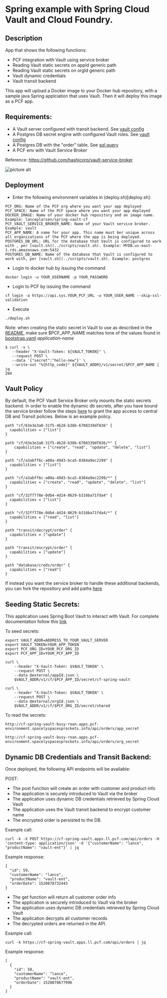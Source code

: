 # Spring example with Spring Cloud Vault and Cloud Foundry.

## Description
App that shows the following functions:
- PCF integration with Vault using service broker
- Reading Vault static secrets on appId generic path
- Reading Vault static secrets on orgId generic path
- Vault dynamic credentials
- Vault transit backend

This app will upload a Docker image to your Docker hub repository, with a sample java Spring applciation that uses Vault. Then it will deploy this image as a PCF app.

## Requirements:
- A Vault server configured with transit backend.  See [vault config](external/vault_config.sh)
- A Postgres DB secret engine with configured Vault roles. See [vault config](external/vault_config.sh)
- A Postgres DB with the "order" table. See [sql query](external/postgres.sql)
- A PCF env with Vault Service Broker

Reference: https://github.com/hashicorp/vault-service-broker

![picture alt](https://github.com/stenio123/spring-vault-demo-cf/blob/master/VaultServiceBrokerPCF.jpg "Reference PCF Vault Service Broker ")

## Deployment
- Enter the following environment variables in (deploy.sh)[deploy.sh]:
```
PCF_ORG: Name of the PCF org where you want your app deployed
PCF_SPACE: Name of the PCF space where you want your app deployed
DOCKER_IMAGE: Name of your docker hub repository and an image name. Example: lanceplarsen/spring-vault-cf
PCF_VAULT_SERVICE_BROKER_NAME: Name of your Vault service broker. Example: vault
PCF_APP_NAME: A name for your app. This name must ber unique across all organizations of the PCF where the app is being deployed.
POSTGRES_DB_URL: URL for the database that Vault is configured to work with , per [vault.sh](../scripts/vault.sh). Example: MYDB.us-east-1.rds.amazonaws.com:5432
POSTGRES_DB_NAME: Name of the database that Vault is configured to work with, per [vault.sh](../scripts/vault.sh). Example: postgres
```
- Login to docker hub by issuing the command
```
docker login -u YOUR_USERNAME -p YOUR_PASSWORD
```
- Login to PCF by issuing the command
```
cf login -a https://api.sys.YOUR_PCF_URL -u YOUR_USER_NAME --skip-ssl-validation
```
- Execute
```
./deploy.sh
```

Note: when creating the static secret in Vault to use as described in the [README](../README.md), make sure $PCF_APP_NAME matches tone of the values found in [bootstrap.yaml](bootstrap.yaml.template) *application-name*
```
$ curl -s \
   --header "X-Vault-Token: ${VAULT_TOKEN}" \
   --request POST \
   --data '{"secret":"hello-new"}' \
   --write-out "%{http_code}" ${VAULT_ADDR}/v1/secret/$PCF_APP_NAME | jq
204
```

## Vault Policy
By default, the PCF Vault Service Broker only mounts the static secrets backend. In order to enable the dynamic db secrets, after you have bound the service broker follow the steps [here](https://github.com/hashicorp/vault-service-broker#granting-access-to-other-paths) to grant the app access to central DB and Transit policies. Below is an example policy.
```
path "cf/63e3e3a0-31f5-4b28-b38b-6708339df836" {
  capabilities = ["list"]
}

path "cf/63e3e3a0-31f5-4b28-b38b-6708339df836/*" {
	capabilities = ["create", "read", "update", "delete", "list"]
}

path "cf/a3abff6c-a00a-49d3-bca5-8384a9ec2299" {
  capabilities = ["list"]
}

path "cf/a3abff6c-a00a-49d3-bca5-8384a9ec2299/*" {
  capabilities = ["create", "read", "update", "delete", "list"]
}

path "cf/32ff778e-0db4-4d24-8629-b316ba71fda4" {
  capabilities = ["list"]
}

path "cf/32ff778e-0db4-4d24-8629-b316ba71fda4/*" {
  capabilities = ["read", "list"]
}

path "transit/decrypt/order" {
  capabilities = ["update"]
}

path "transit/encrypt/order" {
  capabilities = ["update"]
}

path "database/creds/order" {
  capabilities = ["read"]
}
```
If instead you want the service broker to handle these additional backends, you can fork the repository and add paths [here](https://github.com/hashicorp/vault-service-broker/blob/dfe5aaca53aa805e6cd2dd7f703603670594787b/broker.go#L338)

## Seeding Static Secrets:
This application uses Spring Boot Vault to interact with Vault. For complete documentation follow this [link](http://cloud.spring.io/spring-cloud-static/spring-cloud-vault/2.0.0.M4/)

To seed secrets:
```
export VAULT_ADDR=ADDRESS_TO_YOUR_VAULT_SERVER
export VAULT_TOKEN=YOUR_APP_TOKEN
export PCF_ORG_ID=YOUR_PCF_ORG_ID
export PCF_APP_ID=YOUR_PCF_APP_ID

curl \
    --header "X-Vault-Token: $VAULT_TOKEN" \
    --request POST \
    --data @external/appId.json \
    $VAULT_ADDR/v1/cf/$PCF_APP_ID/secret/cf-spring-vault

curl \
    --header "X-Vault-Token: $VAULT_TOKEN" \
    --request POST \
    --data @external/orgId.json \
    $VAULT_ADDR/v1/cf/$PCF_ORG_ID/secret/shared
```    

To read the secrets:
```
http://cf-spring-vault-busy-roan.apps.pcf-environment.spacelyspacesprockets.info/api/orders/app_secret

http://cf-spring-vault-busy-roan.apps.pcf-environment.spacelyspacesprockets.info/api/orders/org_secret
```

## Dynamic DB Credentials and Transit Backend:
Once deployed, the following API endpoints will be available:

POST:
* The post function will create an order with customer and product info
* The application is securely introduced to Vault via the broker
* The application uses dynamic DB credentials retrieved by Spring Cloud Vault
* The application uses the Vault transit backend to encrypt customer name
* The encrypted order is persisted to the DB.

Example call:
```
curl -k -X POST https://cf-spring-vault.apps.ll.pcf.com/api/orders -H 'content-type: application/json' -d '{"customerName": "lance", "productName": "vault-ent"}' | jq
```
Example response:
```
{
  "id": 59,
  "customerName": "lance",
  "productName": "vault-ent",
  "orderDate": 1520878732443
}
```

* The get function will return all customer order info
* The application is securely introduced to Vault via the broker
* The application uses dynamic DB credentials retrieved by Spring Cloud Vault
* The application decrypts all customer records
* The decrypted orders are returned in the API.

Example call:
```
curl -k https://cf-spring-vault.apps.ll.pcf.com/api/orders | jq
```

Example response:
```
[
  {
    "id": 58,
    "customerName": "lance",
    "productName": "vault-ent",
    "orderDate": 1520878677996
  }
]
```